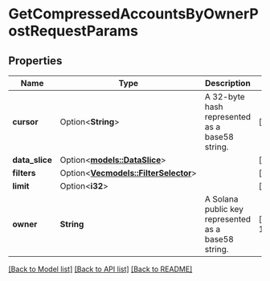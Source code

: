 # GetCompressedAccountsByOwnerPostRequestParams

## Properties

Name | Type | Description | Notes
------------ | ------------- | ------------- | -------------
**cursor** | Option<**String**> | A 32-byte hash represented as a base58 string. | [optional]
**data_slice** | Option<[**models::DataSlice**](DataSlice.md)> |  | [optional]
**filters** | Option<[**Vec<models::FilterSelector>**](FilterSelector.md)> |  | [optional]
**limit** | Option<**i32**> |  | [optional]
**owner** | **String** | A Solana public key represented as a base58 string. | [default to 111111131h1vYVSYuKP6AhS86fbRdMw9XHiZAvAaj]

[[Back to Model list]](../README.md#documentation-for-models) [[Back to API list]](../README.md#documentation-for-api-endpoints) [[Back to README]](../README.md)


